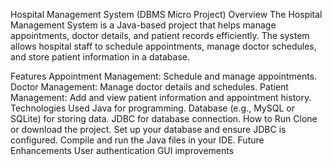Hospital Management System (DBMS Micro Project)
Overview
The Hospital Management System is a Java-based project that helps manage appointments, doctor details, and patient records efficiently. The system allows hospital staff to schedule appointments, manage doctor schedules, and store patient information in a database.

Features
Appointment Management: Schedule and manage appointments.
Doctor Management: Manage doctor details and schedules.
Patient Management: Add and view patient information and appointment history.
Technologies Used
Java for programming.
Database (e.g., MySQL or SQLite) for storing data.
JDBC for database connection.
How to Run
Clone or download the project.
Set up your database and ensure JDBC is configured.
Compile and run the Java files in your IDE.
Future Enhancements
User authentication
GUI improvements
